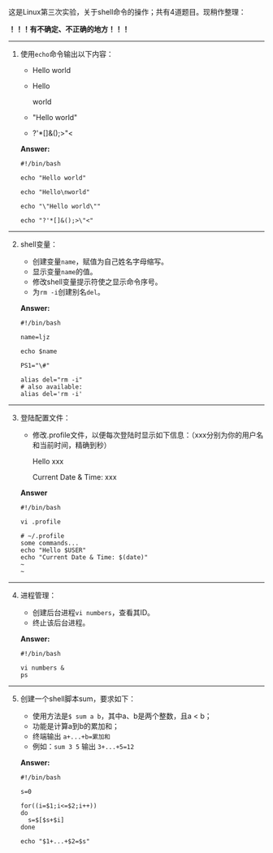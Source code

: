 这是Linux第三次实验，关于shell命令的操作；共有4道题目。现稍作整理：

**！！！有不确定、不正确的地方！！！**

----

1. 使用`echo`命令输出以下内容：
   + Hello world
   + Hello

     world
   + "Hello world"
   + ?'*[]&();>"<

   **Answer:**
    ```shell
    #!/bin/bash

    echo "Hello world"

    echo "Hello\nworld"

    echo "\"Hello world\""

    echo "?'*[]&();>\"<"
    ```

----

2. shell变量：
   + 创建变量`name`，赋值为自己姓名字母缩写。
   + 显示变量`name`的值。
   + 修改shell变量提示符使之显示命令序号。
   + 为`rm -i`创建别名`del`。

   **Answer:**
   ```shell
   #!/bin/bash

   name=ljz

   echo $name

   PS1="\#"

   alias del="rm -i"
   # also available:
   alias del='rm -i'
   ```

----

3. 登陆配置文件：
   + 修改.profile文件，以便每次登陆时显示如下信息：（xxx分别为你的用户名和当前时间，精确到秒）

     Hello xxx

     Current Date & Time: xxx

   **Answer**
   ```shell
   #!/bin/bash

   vi .profile

   # ~/.profile
   some commands...
   echo "Hello $USER"
   echo "Current Date & Time: $(date)"
   ~
   ~
   ```

----

4. 进程管理：
   + 创建后台进程`vi numbers`，查看其ID。
   + 终止该后台进程。

   **Answer:**
   ```shell
   #!/bin/bash

   vi numbers &
   ps
   ```

----

5. 创建一个shell脚本sum，要求如下：
   + 使用方法是`$ sum a b`，其中a、b是两个整数，且a < b；
   + 功能是计算a到b的累加和；
   + 终端输出 `a+...+b=累加和`
   + 例如：`sum 3 5` 输出 `3+...+5=12`

   **Answer:**
   ```shell
   #!/bin/bash

   s=0

   for((i=$1;i<=$2;i++))
   do
     s=$[$s+$i]
   done

   echo "$1+...+$2=$s"
   ```